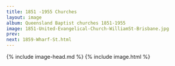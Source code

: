 ```yaml
---
title: 1851 -1955 Churches
layout: image
album: Queensland Baptist churches 1851-1955
image: 1851-United-Evangelical-Church-WilliamSt-Brisbane.jpg
prev: 
next: 1859-Wharf-St.html
---
```

 {% include image-head.md %}
{% include image.html %}